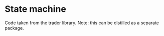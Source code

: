 # State machine
Code taken from the trader library.
Note: this can be distilled as a separate package.
